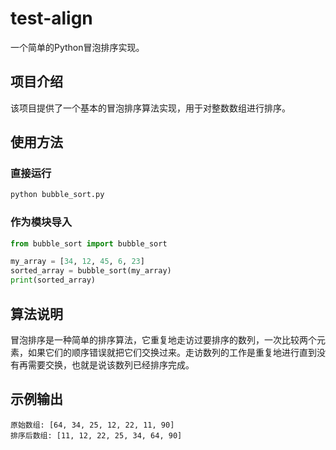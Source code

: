 # test-align

一个简单的Python冒泡排序实现。

## 项目介绍
该项目提供了一个基本的冒泡排序算法实现，用于对整数数组进行排序。

## 使用方法

### 直接运行
```bash
python bubble_sort.py
```

### 作为模块导入
```python
from bubble_sort import bubble_sort

my_array = [34, 12, 45, 6, 23]
sorted_array = bubble_sort(my_array)
print(sorted_array)
```

## 算法说明
冒泡排序是一种简单的排序算法，它重复地走访过要排序的数列，一次比较两个元素，如果它们的顺序错误就把它们交换过来。走访数列的工作是重复地进行直到没有再需要交换，也就是说该数列已经排序完成。

## 示例输出
```
原始数组: [64, 34, 25, 12, 22, 11, 90]
排序后数组: [11, 12, 22, 25, 34, 64, 90]
```